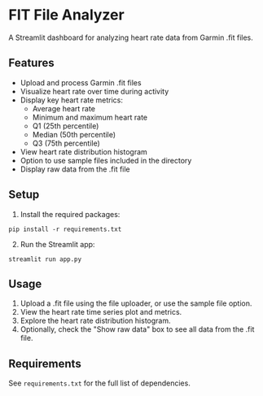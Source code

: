 # FIT File Analyzer

A Streamlit dashboard for analyzing heart rate data from Garmin .fit files.

## Features

- Upload and process Garmin .fit files
- Visualize heart rate over time during activity
- Display key heart rate metrics:
  - Average heart rate
  - Minimum and maximum heart rate
  - Q1 (25th percentile)
  - Median (50th percentile)
  - Q3 (75th percentile)
- View heart rate distribution histogram
- Option to use sample files included in the directory
- Display raw data from the .fit file

## Setup

1. Install the required packages:

```
pip install -r requirements.txt
```

2. Run the Streamlit app:

```
streamlit run app.py
```

## Usage

1. Upload a .fit file using the file uploader, or use the sample file option.
2. View the heart rate time series plot and metrics.
3. Explore the heart rate distribution histogram.
4. Optionally, check the "Show raw data" box to see all data from the .fit file.

## Requirements

See `requirements.txt` for the full list of dependencies. 